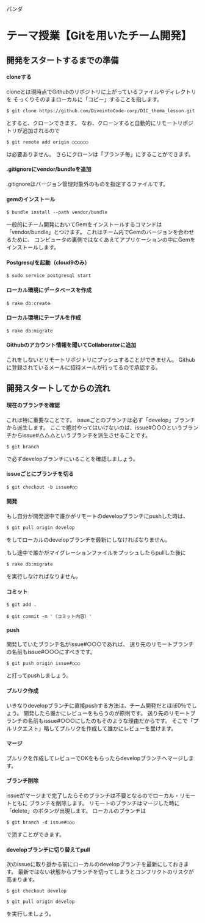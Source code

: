 パンダ

# テーマ授業【Gitを用いたチーム開発】

## 開発をスタートするまでの準備

#### cloneする

cloneとは現時点でGithubのリポジトリに上がっているファイルやディレクトリを
そっくりそのままローカルに「コピー」することを指します。

```
$ git clone https://github.com/DiveintoCode-corp/DIC_thema_lesson.git
```

とすると、クローンできます。
なお、クローンすると自動的にリモートリポジトリが追加されるので

```
$ git remote add origin ○○○○○○
```

は必要ありません。
さらにクローンは「ブランチ毎」にすることができます。


#### .gitignoreにvendor/bundleを追加

.gitignoreはバージョン管理対象外のものを指定するファイルです。


#### gemのインストール

```
$ bundle install --path vendor/bundle
```

一般的にチーム開発においてGemをインストールするコマンドは「vendor/bundle」とつけます。
これはチーム内でGemのバージョンを合わせるために、
コンピュータの裏側ではなくあえてアプリケーションの中にGemをインストールします。


#### Postgresqlを起動（cloud9のみ）

```
$ sudo service postgresql start
```


#### ローカル環境にデータベースを作成

```
$ rake db:create
```


#### ローカル環境にテーブルを作成

```
$ rake db:migrate
```


#### Githubのアカウント情報を聞いてCollaboratorに追加

これをしないとリモートリポジトリにプッシュすることができません。
Githubに登録されているメールに招待メールが行ってるので承認する。



## 開発スタートしてからの流れ

#### 現在のブランチを確認

これは特に重要なことです。
issueごとのブランチは必ず「develop」ブランチから派生します。
ここで絶対やってはいけないのは、issue#○○○というブランチからissue#△△△というブランチを派生させることです。

```
$ git branch
```

で必ずdevelopブランチにいることを確認しましょう。


#### issueごとにブランチを切る

```
$ git checkout -b issue#○○
```


#### 開発

もし自分が開発途中で誰かがリモートのdevelopブランチにpushした時は、

```
$ git pull origin develop
```

をしてローカルのdevelopブランチを最新にしなければなりません。

もし途中で誰かがマイグレーションファイルをプッシュしたらpullした後に

```
$ rake db:migrate
```

を実行しなければなりません。

#### コミット

```
$ git add .
```

```
$ git commit -m '（コミット内容）'
```


#### push

開発していたブランチ名がissue#○○○であれば、
送り先のリモートブランチの名前もissue#○○○にすべきです。

```
$ git push origin issue#○○○
```

と打ってpushしましょう。


#### プルリク作成

いきなりdevelopブランチに直接pushする方法は、チーム開発だとほぼ0％でしょう。
開発したら誰かにレビューをもらうのが原則です。
送り先のリモートブランチの名前もissue#○○○にしたのもそのような理由だからです。
そこで「プルリクエスト」略してプルリクを作成して誰かにレビューを受けます。


#### マージ

プルリクを作成してレビューでOKをもらったらdevelopブランチへマージします。

#### ブランチ削除

issueがマージまで完了したらそのブランチは不要となるのでローカル・リモートともに
ブランチを削除します。
リモートのブランチはマージした時に「delete」のボタンが出現します。
ローカルのブランチは

```
$ git branch -d issue#○○○
```

で消すことができます。

#### developブランチに切り替えてpull

次のissueに取り掛かる前にローカルのdevelopブランチを最新にしておきます。
最新ではない状態からブランチを切ってしまうとコンフリクトのリスクが高まります。

```
$ git checkout develop
```
```
$ git pull origin develop
```

を実行しましょう。
